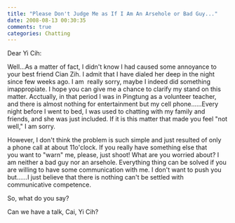 ```yaml
---
title: "Please Don't Judge Me as If I Am An Arsehole or Bad Guy..."
date: 2008-08-13 00:30:35
comments: true
categories: Chatting
---
```

<p>Dear Yi Cih:</p><p>Well...As a matter of fact, I didn't know I had caused some annoyance to your best friend Cian Zih. I admit that I have dialed her deep in the night since few weeks ago. I am  really sorry, maybe I indeed did something imappropiate. I hope you can give me a chance to clarify my stand on this matter. Acctually, in that period I was in Pingtung as a volunteer teacher, and there is almost nothing for entertainment but my cell phone......Every night before I went to bed, I was used to chatting with my family and friends, and she was just included. If it is this matter that made you feel &quot;not well,&quot; I am sorry. </p><p>However, I don't think the problem is such simple and just resulted of only a phone call at about 11o'clock. If you really have something else that you want to &quot;warn&quot; me, please, just shoot! What are you worried about? I am neither a bad guy nor an arsehole. Everything thing can be solved if you are willing to have some communication with me. I don't want to push you but......I just believe that there is nothing can't be settled with communicative competence. </p><p>So, what do you say? </p><p>Can we have a talk, Cai, Yi Cih?</p>

